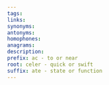 ```yaml
---
tags: 
links: 
synonyms: 
antonyms: 
homophones: 
anagrams: 
description: 
prefix: ac - to or near
root: celer - quick or swift
suffix: ate - state or function
---
```

	